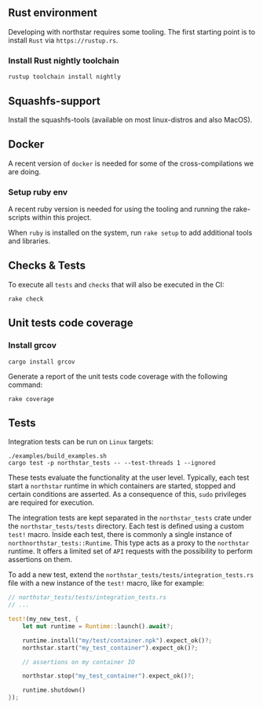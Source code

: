 ## Rust environment

Developing with northstar requires some tooling. The first starting point is to install `Rust` via `https://rustup.rs`.

### Install Rust nightly toolchain

```shell
rustup toolchain install nightly
```

## Squashfs-support

Install the squashfs-tools (available on most linux-distros and also MacOS).

## Docker

A recent version of `docker` is needed for some of the cross-compilations we are doing.

### Setup ruby env

A recent ruby version is needed for using the tooling and running the rake-scripts within this
project.

When `ruby` is installed on the system, run `rake setup` to add additional tools and libraries.

## Checks & Tests

To execute all `tests` and `checks` that will also be executed in the CI:

```shell
rake check
```

## Unit tests code coverage

### Install grcov

```shell
cargo install grcov
```

Generate a report of the unit tests code coverage with the following command:

```shell
rake coverage
```

## Tests

Integration tests can be run on `Linux` targets:

```shell
./examples/build_examples.sh
cargo test -p northstar_tests -- --test-threads 1 --ignored
```

These tests evaluate the functionality at the user level. Typically, each test
start a `northstar` runtime in which containers are started, stopped and certain
conditions are asserted. As a consequence of this, `sudo` privileges are
required for execution.

The integration tests are kept separated in the `northstar_tests` crate under
the `northstar_tests/tests` directory. Each test is defined using a custom
`test!` macro. Inside each test, there is commonly a single instance of
`northnorthstar_tests::Runtime`. This type acts as a proxy to the `northstar`
runtime. It offers a limited set of `API` requests with the possibility to
perform assertions on them.

To add a new test, extend the `northstar_tests/tests/integration_tests.rs` file
with a new instance of the `test!` macro, like for example:

```rust
// northstar_tests/tests/integration_tests.rs
// ...

test!(my_new_test, {
    let mut runtime = Runtime::launch().await?;

    runtime.install("my/test/container.npk").expect_ok()?;
    northstar.start("my_test_container").expect_ok()?;

    // assertions on my container IO

    northstar.stop("my_test_container").expect_ok()?;

    runtime.shutdown()
});
```
